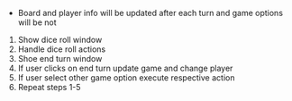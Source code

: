 

* Board and player info will be updated after each turn and game options will be not


1. Show dice roll window
2. Handle dice roll actions
3. Shoe end turn window
4. If user clicks on end turn update game and change player
5. If user select other game option execute respective action
6. Repeat steps 1-5 
